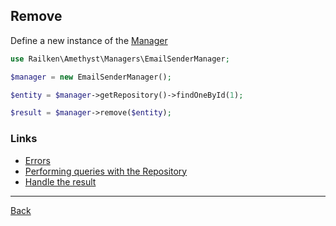 ## Remove 

Define a new instance of the [Manager](manager.md)

```php
use Railken\Amethyst\Managers\EmailSenderManager;

$manager = new EmailSenderManager();
```

```php
$entity = $manager->getRepository()->findOneById(1);

$result = $manager->remove($entity);
```

### Links
* [Errors](errors.md)
* [Performing queries with the Repository](repository.md)
* [Handle the result](result.md)

---
[Back](index.md)